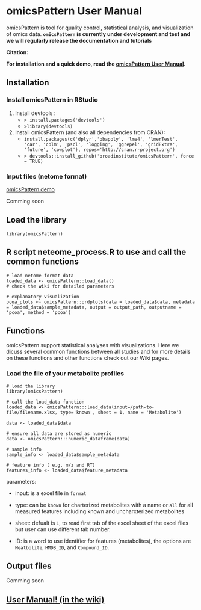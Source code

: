 # omicsPattern User Manual #

omicsPattern is tool for quality control, statistical analysis, and visualization of omics data. 
**`omicsPattern` is currently under development and test and we will regularly release the documentation and tutorials**


**Citation:**


**For installation and a quick demo, read the [omicsPattern User Manual](https://github.com/broadinstitute/omicsPattern/wiki).**


## Installation ##

### Install omicsPattern in RStudio ###
1. Install devtools : 
    * ``> install.packages('devtools')``
    * ``>library(devtools)``
2. Install omicsPattern (and also all dependencies from CRAN): 
    * ``install.packages(c('dplyr','pbapply', 'lme4', 'lmerTest', 'car', 'cplm', 'pscl', 'logging', 'ggrepel', 'gridExtra', 'future', 'cowplot'), repos='http://cran.r-project.org')``
    * ``> devtools::install_github('broadinstitute/omicsPattern', force = TRUE) ``

### Input files (netome format) ###
[omicsPattern demo](https://github.com/broadinstitute/m2path/tree/master/demo)

Comming soon

## Load the library ##

```
library(omicsPattern)

```
## R script neteome_process.R to use and call the common functions ##

```
# load netome format data
loaded_data <- omicsPattern::load_data()
# check the wiki for detailed parameters

# explanatory visualization
pcoa_plots <- omicsPattern::ordplots(data = loaded_data$data, metadata = loaded_data$sample_metadata, output = output_path, outputname = 'pcoa', method = 'pcoa')

```



## Functions ##
omicsPattern support statistical analyses with visualizations. Here we dicuss several common functions between all studies and for more details on these functions and other functions check out our Wiki pages.

### Load the file of your metabolite profiles  ###


```
# load the library
library(omicsPattern)

# call the load_data function
loaded_data <- omicsPattern:::load_data(input=/path-to-file/filename.xlsx, type='known', sheet = 1, name = 'Metabolite')

data <- loaded_data$data

# ensure all data are stored as numeric
data <- omicsPattern:::numeric_dataframe(data)

# sample info
sample_info <- loaded_data$sample_metadata

# feature info ( e.g. m/z and RT)
features_info <- loaded_data$feature_metadata

```

parameters:

* input: is a excel file in `format`

* type: can be `known` for charterized metabolites with a name  or `all` for all measured features including known and uncharxterized metabolites

* sheet: defualt is `1`, to read first tab of the excel sheet of the excel files but user can use different tab number. 

* ID: is a word to use identifier for features (metabolites), the options are `Meatbolite`, `HMDB_ID`, and `Compound_ID`. 

## Output files ##

Comming soon

## [User Manual! (in the wiki)](https://github.com/omicsEye/omicsPattern/wiki) ##
